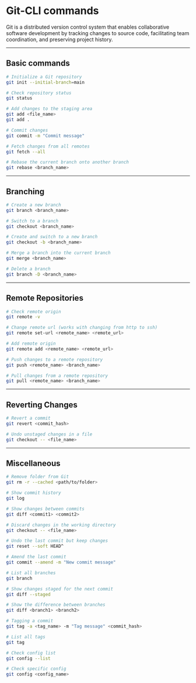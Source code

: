 # Git-CLI commands

Git is a distributed version control system that enables collaborative software development by tracking changes to source code, facilitating team coordination, and preserving project history.

---
## Basic commands

```bash
# Initialize a Git repository
git init --initial-branch=main

# Check repository status
git status

# Add changes to the staging area
git add <file_name>
git add .

# Commit changes
git commit -m "Commit message"

# Fetch changes from all remotes
git fetch --all

# Rebase the current branch onto another branch
git rebase <branch_name>
```
---
## Branching

```bash
# Create a new branch
git branch <branch_name>

# Switch to a branch
git checkout <branch_name>

# Create and switch to a new branch
git checkout -b <branch_name>

# Merge a branch into the current branch
git merge <branch_name>

# Delete a branch
git branch -D <branch_name>
```
---
## Remote Repositories

```bash
# Check remote origin
git remote -v

# Change remote url (works with changing from http to ssh)
git remote set-url <remote_name> <remote_url>

# Add remote origin
git remote add <remote_name> <remote_url>

# Push changes to a remote repository
git push <remote_name> <branch_name>

# Pull changes from a remote repository
git pull <remote_name> <branch_name>
```
---
## Reverting Changes

```bash
# Revert a commit
git revert <commit_hash>

# Undo unstaged changes in a file
git checkout -- <file_name>
```
---
## Miscellaneous

```bash
# Remove folder from Git
git rm -r --cached <path/to/folder>

# Show commit history
git log

# Show changes between commits
git diff <commit1> <commit2>

# Discard changes in the working directory
git checkout -- <file_name>

# Undo the last commit but keep changes
git reset --soft HEAD^

# Amend the last commit
git commit --amend -m "New commit message"

# List all branches
git branch

# Show changes staged for the next commit
git diff --staged

# Show the difference between branches
git diff <branch1> <branch2>

# Tagging a commit
git tag -a <tag_name> -m "Tag message" <commit_hash>

# List all tags
git tag

# Check config list
git config --list

# Check specific config
git config <config_name>
```